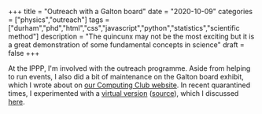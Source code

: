 +++
title = "Outreach with a Galton board"
date = "2020-10-09"
categories = ["physics","outreach"]
tags = ["durham","phd","html","css","javascript","python","statistics","scientific method"]
description = "The quincunx may not be the most exciting but it is a great demonstration of some fundamental concepts in science"
draft = false
+++

At the IPPP, I'm involved with the outreach programme.
Aside from helping to run events, I also did a bit of maintenance on the Galton board exhibit, which I wrote about on [our Computing Club website](https://notes.dmaitre.phyip3.dur.ac.uk/computing-club/tags/galton-board/).
In recent quarantined times, I experimented with a [virtual version](https://eidoom.gitlab.io/galton-board-web/) ([source](https://gitlab.com/eidoom/galton-board-web)), which I discussed [here](https://computing-blog.netlify.app/post/galton/).
